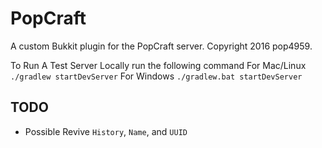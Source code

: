 # PopCraft
A custom Bukkit plugin for the PopCraft server. Copyright 2016 pop4959.


To Run A Test Server Locally run the following command
For Mac/Linux
``` ./gradlew startDevServer ```
For Windows
``` ./gradlew.bat startDevServer ```

## TODO
* Possible Revive `History`, `Name`, and `UUID`